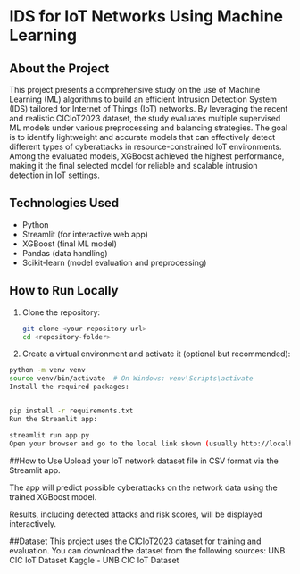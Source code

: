 # IDS for IoT Networks Using Machine Learning

## About the Project
This project presents a comprehensive study on the use of Machine Learning (ML) algorithms to build an efficient Intrusion Detection System (IDS) tailored for Internet of Things (IoT) networks. By leveraging the recent and realistic CICIoT2023 dataset, the study evaluates multiple supervised ML models under various preprocessing and balancing strategies. The goal is to identify lightweight and accurate models that can effectively detect different types of cyberattacks in resource-constrained IoT environments.
Among the evaluated models, XGBoost achieved the highest performance, making it the final selected model for reliable and scalable intrusion detection in IoT settings.

## Technologies Used
- Python
- Streamlit (for interactive web app)
- XGBoost (final ML model)
- Pandas (data handling)
- Scikit-learn (model evaluation and preprocessing)

## How to Run Locally
1. Clone the repository:
   ```bash
   git clone <your-repository-url>
   cd <repository-folder>
2. Create a virtual environment and activate it (optional but recommended):
 ```bash
python -m venv venv
source venv/bin/activate  # On Windows: venv\Scripts\activate
Install the required packages:


pip install -r requirements.txt
Run the Streamlit app:

streamlit run app.py
Open your browser and go to the local link shown (usually http://localhost:8501).
 ```
##How to Use
Upload your IoT network dataset file in CSV format via the Streamlit app.

The app will predict possible cyberattacks on the network data using the trained XGBoost model.

Results, including detected attacks and risk scores, will be displayed interactively.

##Dataset
This project uses the CICIoT2023 dataset for training and evaluation.
You can download the dataset from the following sources:
UNB CIC IoT Dataset
Kaggle - UNB CIC IoT Dataset
